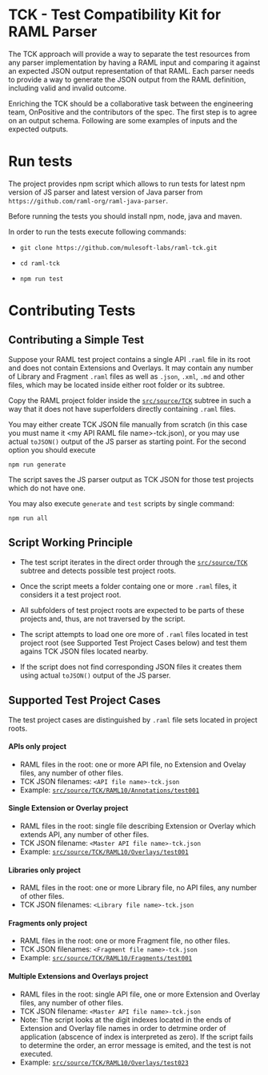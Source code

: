 # TCK - Test Compatibility Kit for RAML Parser

The TCK approach will provide a way to separate the test resources from any parser implementation by having a RAML input and comparing it against an expected JSON output representation of that RAML. Each parser needs to provide a way to generate the JSON output from the RAML definition, including valid and invalid outcome.

Enriching the TCK should be a collaborative task between the engineering team, OnPositive and the contributors of the spec. The first step is to agree on an output schema. Following are some examples of inputs and the expected outputs.

# Run tests
The project provides npm script which allows to run tests for latest npm version of JS parser and latest version of Java parser from `https://github.com/raml-org/raml-java-parser`.

Before running the tests you should install npm, node, java and maven.

In order to run the tests execute following commands:
* `git clone https://github.com/mulesoft-labs/raml-tck.git`

* `cd raml-tck`

* `npm run test`

# Contributing Tests

## Contributing a Simple Test

Suppose your RAML test project contains a single API `.raml` file in its root and does not contain Extensions and Overlays. It may contain any number of Library and Fragment `.raml` files as well as `.json`, `.xml`, `.md` and other files, which may be located inside either root folder or its subtree.

Copy the RAML project folder inside the [`src/source/TCK`](https://github.com/mulesoft-labs/raml-tck/tree/master/src/source/TCK) subtree in such a way that it does not have superfolders directly containing `.raml` files.

You may either create TCK JSON file manually from scratch (in this case you must name it \<my API RAML file name\>-tck.json), or you may use actual `toJSON()` output of the JS parser as starting point. For the second option you should execute
```
npm run generate
```
The script saves the JS parser output as TCK JSON for those test projects which do not have one.

You may also execute `generate` and `test` scripts by single command:
```
npm run all
```

## Script Working Principle

* The test script iterates in the direct order through the [`src/source/TCK`](https://github.com/mulesoft-labs/raml-tck/tree/master/src/source/TCK) subtree and detects possible test project roots.

* Once the script meets a folder containg one or more `.raml` files, it considers it a test project root.

* All subfolders of test project roots are expected to be parts of these projects and, thus, are not traversed by the script.

* The script attempts to load one ore more of `.raml` files located in test project root (see Supported Test Project Cases below) and test them agains TCK JSON files located nearby.

* If the script does not find corresponding JSON files it creates them using actual `toJSON()` output of the JS parser.



## Supported Test Project Cases

The test project cases are distinguished by `.raml` file sets located in project roots.

#### APIs only project
* RAML files in the root: one or more API file, no Extension and Ovelay files, any number of other files.
* TCK JSON filenames: `<API file name>-tck.json`
* Example: [`src/source/TCK/RAML10/Annotations/test001`](https://github.com/mulesoft-labs/raml-tck/tree/master/src/source/TCK/RAML10/Annotations/test001)

#### Single Extension or Overlay project
* RAML files in the root: single file describing Extension or Overlay which extends API, any number of other files.
* TCK JSON filename: `<Master API file name>-tck.json`
* Example: [`src/source/TCK/RAML10/Overlays/test001`](https://github.com/mulesoft-labs/raml-tck/tree/master/src/source/TCK/RAML10/Overlays/test001)

#### Libraries only project
* RAML files in the root: one or more Library file, no API files, any number of other files.
* TCK JSON filenames: `<Library file name>-tck.json`

#### Fragments only project
* RAML files in the root: one or more Fragment file, no other files.
* TCK JSON filenames: `<Fragment file name>-tck.json`
* Example: [`src/source/TCK/RAML10/Fragments/test001`](https://github.com/mulesoft-labs/raml-tck/tree/master/src/source/TCK/RAML10/Fragments/test001)

#### Multiple Extensions and Overlays project
* RAML files in the root: single API file, one or more Extension and Overlay files, any number of other files.
* TCK JSON filename: `<Master API file name>-tck.json`
* Note:  The script looks at the digit indexes located in the ends of Extension and Overlay file names in order to detrmine order of application (abscence of index is interpreted as zero). If the script fails to determine the order, an error message is emited, and the test is not executed.
* Example: [`src/source/TCK/RAML10/Overlays/test023`](https://github.com/mulesoft-labs/raml-tck/tree/master/src/source/TCK/RAML10/Overlays/test023)






 



